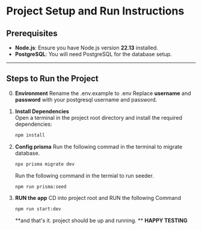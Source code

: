 # Project Setup and Run Instructions

## Prerequisites

- **Node.js**: Ensure you have Node.js version **22.13** installed.
- **PostgreSQL**: You will need PostgreSQL for the database setup.

---

## Steps to Run the Project

0. **Environment**
   Rename the .env.example to .env
   Replace **username** and **password** with your postgresql username and password.

1. **Install Dependencies**  
   Open a terminal in the project root directory and install the required dependencies:

   ```bash
   npm install
   ```

2. **Config prisma**
   Run the following commad in the terminal to migrate database.

   ```bash
   npx prisma migrate dev
   ```

   Run the following command in the termial to run seeder.

   ```bash
   npm run prisma:seed
   ```

3. **RUN the app**
   CD into project root and RUN the following Command
   ```bash
   npm run start:dev
   ```
   **and that's it. project should be up and running.
   **
   **HAPPY TESTING**
